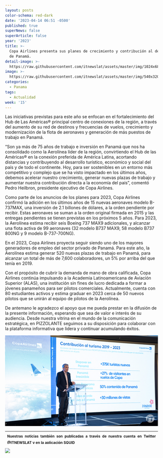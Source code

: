 ```yaml
---
layout: posts
color-schema: red-dark
date: '2023-04-14 06:51 -0500'
published: true
superNews: false
superArticle: false
year: '2023'
title: >-
  Copa Airlines presenta sus planes de crecimiento y contribución al desarrollo
  de Panamá.
detail-image: >-
  https://raw.githubusercontent.com/itnewslat/assets/master/img/1024x680/presentacion-copa-g.jpg
image: >-
  https://raw.githubusercontent.com/itnewslat/assets/master/img/540x320/presentacion-copa-p.jpg
categories:
  - Panama
tags:
  - Actualidad
week: '15'
---
```

Las iniciativas previstas para este año se enfocan en el fortalecimiento del Hub de Las Américas® principal centro de conexiones de la región, a través del aumento de su red de destinos y frecuencias de vuelos, crecimiento y modernización de la flota de aeronaves y generación de más puestos de trabajo en Panamá.
 
“Son ya más de 75 años de trabajo e inversión en Panamá que nos ha consolidado como la Aerolínea líder de la región, convirtiendo el Hub de las Américas® en la conexión preferida de América Latina, acortando distancias y contribuyendo al desarrollo turístico, económico y social del país y de todo el continente. Hoy, para ser sostenibles en un entorno más competitivo y complejo que se ha visto impactado en los últimos años, debemos acelerar nuestro crecimiento, generar nuevas plazas de trabajo y aumentar nuestra contribución directa a la economía del país”, comentó Pedro Heilbron, presidente ejecutivo de Copa Airlines.
 
Como parte de los anuncios de los planes para 2023, Copa Airlines confirmó la adición en los últimos años de 15 nuevas aeronaves modelo B-737MAX, una inversión de 2.1 billones de dólares, a la orden pendiente por recibir. Estas aeronaves se suman a la orden original firmada en 2015 y las entregas pendientes se tienen previstas en los próximos 5 años. Para 2023, la Aerolínea estima recibir seis Boeing 737 MAX9 adicionales, y alcanzar una flota activa de 99 aeronaves (32 modelo B737 MAX9, 58 modelo B737 800NG y 9 modelo B-737-700NG).
 
En el 2023, Copa Airlines proyecta seguir siendo uno de los mayores generadores de empleo del sector privado de Panamá. Para este año, la Aerolínea estima generar 520 nuevas plazas de trabajo en Panamá, para alcanzar un total de más de 7,600 colaboradores, un 5% por arriba del que tenía en 2019.
 
Con el propósito de cubrir la demanda de mano de obra calificada, Copa Airlines continúa impulsando a la Academia Latinoamericana de Aviación Superior (ALAS), una institución sin fines de lucro dedicada a formar a jóvenes panameños para ser pilotos comerciales. Actualmente, cuenta con 80 estudiantes activos y estima graduar en 2023 cerca de 50 nuevos pilotos que se unirán al equipo de pilotos de la Aerolínea.
 
De antemano le agradezco el apoyo que me pueda prestar en la difusión de la presente información, esperando que sea de valor e interés de su audiencia. Desde nuestra vitrina en el mundo de la comunicación estratégica, en PIZZOLANTE seguimos a su disposición para colaborar con la plataforma informativa que lidera y continuar acumulando éxitos. 

![](https://raw.githubusercontent.com/itnewslat/assets/master/img/540x320/presentacion-copa-p.jpg)

<table style="height: 42px;" width="569">
<tbody>
<tr>
<td style="text-align: justify;"><sub><strong>Nuestras noticias también son publicadas a través de nuestra cuenta en Twitter <a href="https://twitter.com/itnewslat?lang=es">@ITNEWSLAT</a> y en la aplicación <a href="https://squidapp.co/en/">SQUID</a></strong></sub></td>
</tr>
</tbody>
</table>
<img src="https://tracker.metricool.com/c3po.jpg?hash=56f88a41e39ab42c063cc51676587a04"/>